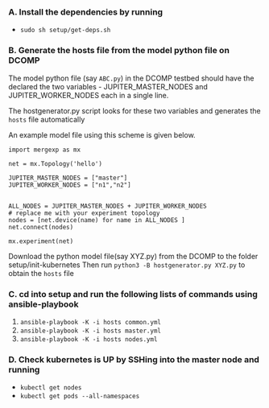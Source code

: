 ### A. Install the dependencies by running 
- `sudo sh setup/get-deps.sh`

### B. Generate the hosts file from the model python file on DCOMP

The model python file (say `ABC.py`) in the DCOMP testbed should have the declared the two variables -
JUPITER_MASTER_NODES and JUPITER_WORKER_NODES each in a single line.

The hostgenerator.py script looks for these two variables and generates the `hosts` file automatically 


An example model file using this scheme is given below.


```
import mergexp as mx

net = mx.Topology('hello')

JUPITER_MASTER_NODES = ["master"]
JUPITER_WORKER_NODES = ["n1","n2"]


ALL_NODES = JUPITER_MASTER_NODES + JUPITER_WORKER_NODES
# replace me with your experiment topology
nodes = [net.device(name) for name in ALL_NODES ]
net.connect(nodes)

mx.experiment(net)
```

Download the python model file(say XYZ.py) from the DCOMP to the folder setup/init-kubernetes
Then run `python3 -B hostgenerator.py XYZ.py` to obtain the `hosts` file


### C. cd into setup and run the following lists of commands using ansible-playbook

1. `ansible-playbook -K -i hosts common.yml`
2. `ansible-playbook -K -i hosts master.yml`
3. `ansible-playbook -K -i hosts nodes.yml`


### D. Check kubernetes is UP by SSHing into the master node and running
 - `kubectl get nodes`
 - `kubectl get pods --all-namespaces`  
